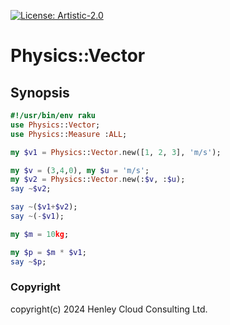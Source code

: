 [![License: Artistic-2.0](https://img.shields.io/badge/License-Artistic%202.0-0298c3.svg)](https://opensource.org/licenses/Artistic-2.0)

# Physics::Vector

## Synopsis

```raku
#!/usr/bin/env raku
use Physics::Vector;
use Physics::Measure :ALL;

my $v1 = Physics::Vector.new([1, 2, 3], 'm/s');

my $v = (3,4,0), my $u = 'm/s';
my $v2 = Physics::Vector.new(:$v, :$u);
say ~$v2;

say ~($v1+$v2);
say ~(-$v1);

my $m = 10kg;

my $p = $m * $v1;
say ~$p;
```

### Copyright
copyright(c) 2024 Henley Cloud Consulting Ltd.
